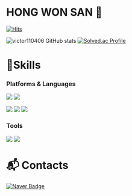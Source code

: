 # HONG WON SAN 👋

[![Hits](https://hits.seeyoufarm.com/api/count/incr/badge.svg?url=https%3A%2F%2Fgithub.com%2Fvictor110406&count_bg=%2379C83D&title_bg=%23555555&icon=&icon_color=%23E7E7E7&title=hits&edge_flat=false)](https://hits.seeyoufarm.com)

![victor110406 GitHub stats](https://github-readme-stats.vercel.app/api?username=victor110406&show_icons=true&theme=radical)
[![Solved.ac Profile](http://mazassumnida.wtf/api/v2/generate_badge?boj=victor110406)](https://solved.ac/victor110406/)



# 💪Skills
### Platforms & Languages
<img src="https://img.shields.io/badge/C++-00599C?style=for-the-badge&logo=C&logoColor=white"/></a> 
<img src="https://img.shields.io/badge/C-A8B9CC?style=for-the-badge&logo=C&logoColor=white"/></a> 

<img src="https://img.shields.io/badge/HTML5-E34F26?style=for-the-badge&logo=HTML5&logoColor=white"/></a> 
<img src="https://img.shields.io/badge/CSS3-1572B6?style=for-the-badge&logo=CSS3&logoColor=white"/></a>
<img src="https://img.shields.io/badge/JavaScript- F7DF1E?style=for-the-badge&logo=JavaScript&logoColor=white"/></a>

### Tools
<img src="https://img.shields.io/badge/Visual Studio-5C2D91?style=for-the-badge&logo=Visual Studio&logoColor=white"/></a>
<img src="https://img.shields.io/badge/Visual Studio Code-007ACC?style=for-the-badge&logo=Visual Studio Code&logoColor=white"/></a>





# :mailbox_with_mail: Contacts
[![Naver Badge](https://img.shields.io/badge/Naver-03C75A?style=flat-square&logo=Naver&logoColor=white&link=mailto:victor110406@naver.com)](mailto:victor110406@naver.com)
